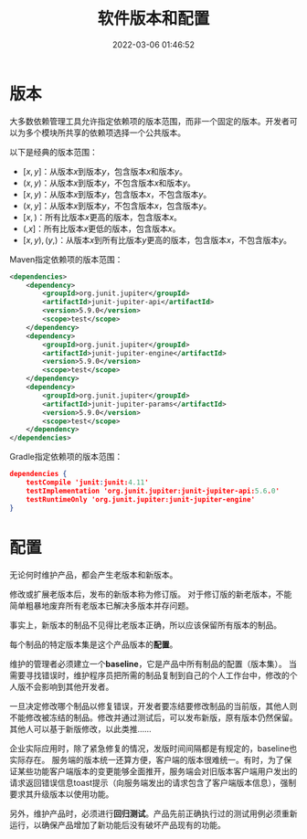 ﻿---
title: 软件版本和配置
date: 2022-03-06 01:46:52
summary: 本文介绍软件工程中的版本和配置。
mathjax: true
tags:
- 软件工程
categories:
- 软件工程
---

# 版本

大多数依赖管理工具允许指定依赖项的版本范围，而非一个固定的版本。开发者可以为多个模块所共享的依赖项选择一个公共版本。

以下是经典的版本范围：
- $[x,y]$：从版本$x$到版本$y$，包含版本$x$和版本$y$。
- $(x,y)$：从版本$x$到版本$y$，不包含版本$x$和版本$y$。
- $[x,y)$：从版本$x$到版本$y$，包含版本$x$，不包含版本$y$。
- $(x,y]$：从版本$x$到版本$y$，不包含版本$x$，包含版本$y$。
- $[x,)$：所有比版本$x$更高的版本，包含版本$x$。
- $(,x]$：所有比版本$x$更低的版本，包含版本$x$。
- $[x,y),(y,)$：从版本$x$到所有比版本$y$更高的版本，包含版本$x$，不包含版本$y$。

Maven指定依赖项的版本范围：
```xml
<dependencies>
    <dependency>
        <groupId>org.junit.jupiter</groupId>
        <artifactId>junit-jupiter-api</artifactId>
        <version>5.9.0</version>
        <scope>test</scope>
    </dependency>
    <dependency>
        <groupId>org.junit.jupiter</groupId>
        <artifactId>junit-jupiter-engine</artifactId>
        <version>5.9.0</version>
        <scope>test</scope>
    </dependency>
    <dependency>
        <groupId>org.junit.jupiter</groupId>
        <artifactId>junit-jupiter-params</artifactId>
        <version>5.9.0</version>
        <scope>test</scope>
    </dependency>
</dependencies>
```

Gradle指定依赖项的版本范围：
```json
dependencies {
    testCompile 'junit:junit:4.11'
    testImplementation 'org.junit.jupiter:junit-jupiter-api:5.6.0'
    testRuntimeOnly 'org.junit.jupiter:junit-jupiter-engine'
}
```

# 配置

无论何时维护产品，都会产生老版本和新版本。

修改或扩展老版本后，发布的新版本称为修订版。
对于修订版的新老版本，不能简单粗暴地废弃所有老版本已解决多版本并存问题。

事实上，新版本的制品不见得比老版本正确，所以应该保留所有版本的制品。

每个制品的特定版本集是这个产品版本的**配置**。

维护的管理者必须建立一个**baseline**，它是产品中所有制品的配置（版本集）。
当需要寻找错误时，维护程序员把所需的制品复制到自己的个人工作台中，修改的个人版不会影响到其他开发者。

一旦决定修改哪个制品以修复错误，开发者要冻结要修改制品的当前版，其他人则不能修改被冻结的制品。修改并通过测试后，可以发布新版，原有版本仍然保留。其他人可以基于新版修改，以此类推……

企业实际应用时，除了紧急修复的情况，发版时间间隔都是有规定的，baseline也实际存在。
服务端的版本统一还算方便，客户端的版本很难统一。有时，为了保证某些功能客户端版本的变更能够全面推开，服务端会对旧版本客户端用户发出的请求返回错误信息toast提示（向服务端发出的请求包含了客户端版本信息），强制要求其升级版本以使用功能。

另外，维护产品时，必须进行**回归测试**。产品先前正确执行过的测试用例必须重新运行，以确保产品增加了新功能后没有破坏产品现有的功能。
